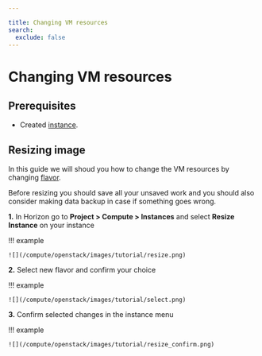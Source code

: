 ```yaml
---

title: Changing VM resources
search:
  exclude: false
---
```


# Changing VM resources

## Prerequisites

- Created [instance](../getting-started/creating-first-infrastructure.md).

## Resizing image

In this guide we will shoud you how to change the VM resources by changing [flavor](../technical-reference/flavors.md).

Before resizing you should save all your unsaved work and you should also consider making data backup in case if something goes wrong.

**1.** In Horizon go to **Project &gt; Compute &gt; Instances** and select **Resize Instance** on your instance

!!! example

    ![](/compute/openstack/images/tutorial/resize.png)

**2.** Select new flavor and confirm your choice

!!! example

    ![](/compute/openstack/images/tutorial/select.png)

**3.** Confirm selected changes in the instance menu

!!! example

    ![](/compute/openstack/images/tutorial/resize_confirm.png)
